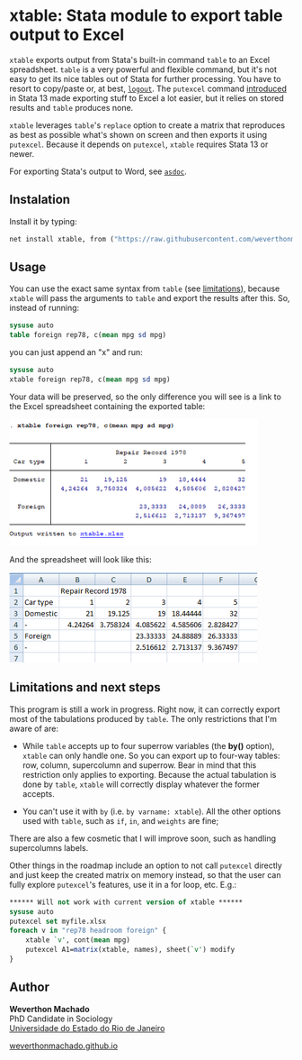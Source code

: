 # xtable: Stata module to export table output to Excel


`xtable` exports output from Stata's built-in command `table` to an Excel spreadsheet. `table` is a very powerful and flexible command, but it's not easy to get its nice tables out of Stata for further processing. You have to resort to copy/paste or, at best, [`logout`](http://fmwww.bc.edu/RePEc/bocode/l/logout.html). The `putexcel` command  [introduced](https://blog.stata.com/2013/09/25/export-tables-to-excel/) in Stata 13 made exporting stuff to Excel a lot easier, but it relies on stored results and `table` produces none. 

`xtable` leverages `table`'s `replace` option to create a matrix that reproduces as best as possible what's shown on screen and then exports it using `putexcel`. Because it depends on `putexcel`, `xtable` requires Stata 13 or newer.

For exporting Stata's output to Word, see [`asdoc`](https://www.statalist.org/forums/forum/general-stata-discussion/general/1435798-asdoc-an-easy-way-of-creating-publication-quality-tables-from-stata-commands).

## Instalation 

Install it by typing:
```stata
net install xtable, from ("https://raw.githubusercontent.com/weverthonmachado/xtable/master")
```

## Usage

You can use the exact same syntax from `table`
(see [limitations](#limitations)), because `xtable` will pass the arguments to `table` and export the results after this. So, instead of running:

```stata
sysuse auto
table foreign rep78, c(mean mpg sd mpg)
```

you can just append an "x" and run:

```stata
sysuse auto
xtable foreign rep78, c(mean mpg sd mpg)
```

Your data will be preserved, so the only difference you will see is a link to the Excel spreadsheet containing the exported table:

![](output.png)

And the spreadsheet will look like this:

![](excel.png)


## Limitations and next steps

This program is still a work in progress. Right now, it can correctly export most of the tabulations produced by `table`. The only restrictions that I'm aware of are:

- While `table` accepts up to four superrow variables (the **by()** option), `xtable` can only handle one. So you can export up to four-way tables: row, column, supercolumn and superrow. Bear in mind that this restriction only applies to exporting. Because the actual tabulation is done by `table`, `xtable` will correctly display whatever the former accepts.

- You can't use it with `by` (i.e. `by varname: xtable`). All the other options used with `table`, such as `if`, `in`, and `weights` are fine;

There are also a few cosmetic that I will improve soon, such as handling supercolumns labels. 

Other things in the roadmap include an option to not call `putexcel` directly and just keep the created matrix on memory instead, so that the user can fully explore `putexcel`'s features, use it in a for loop, etc. E.g.:

```stata
****** Will not work with current version of xtable ******
sysuse auto
putexcel set myfile.xlsx
foreach v in "rep78 headroom foreign" {
    xtable `v', cont(mean mpg)
    putexcel A1=matrix(xtable, names), sheet(`v') modify
}
```



## Author

**Weverthon Machado**  
PhD Candidate in Sociology  
[Universidade do Estado do Rio de Janeiro](http://www.iesp.uerj.br/)  

[weverthonmachado.github.io](https://weverthonmachado.github.io)

